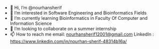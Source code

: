 - 👋 Hi, I’m @nourhansherif
- 👀 I’m interested in Software Engineering and Bioinformatics Fields
- 🌱 I’m currently learning Bioinformatics in Faculty Of Computer and Information Science
- 💞️ I’m looking to collaborate on a summer internship
- 📫 How to reach me email: nourhansherif12001@gmail.com  LinkedIn : https://www.linkedin.com/in/nourhan-sherif-48314b16a/

<!---
nourhansherif/nourhansherif is a ✨ special ✨ repository because its `README.md` (this file) appears on your GitHub profile.
You can click the Preview link to take a look at your changes.
--->
